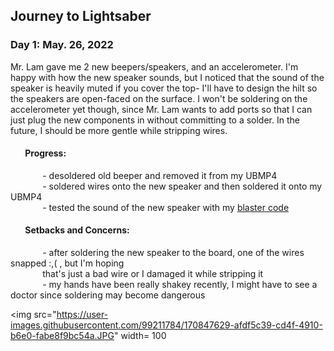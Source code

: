## **Journey to Lightsaber**

### Day 1: May. 26, 2022
Mr. Lam gave me 2 new beepers/speakers, and an accelerometer. I'm happy with how the new speaker sounds, but I noticed that the sound of the speaker is heavily muted if you cover the top- I'll have to design the hilt so the speakers are open-faced on the surface. I won't be soldering on the accelerometer yet though, since Mr. Lam wants to add ports so that I can just plug the new components in without committing to a solder. In the future, I should be more gentle while stripping wires.
#### &nbsp;&nbsp;&nbsp;&nbsp;&nbsp;&nbsp; Progress:
&nbsp;&nbsp;&nbsp;&nbsp;&nbsp;&nbsp;&nbsp;&nbsp;&nbsp;&nbsp;&nbsp;&nbsp; - desoldered old beeper and removed it from my UBMP4  
&nbsp;&nbsp;&nbsp;&nbsp;&nbsp;&nbsp;&nbsp;&nbsp;&nbsp;&nbsp;&nbsp;&nbsp; - soldered wires onto the new speaker and then soldered it onto my UBMP4  
&nbsp;&nbsp;&nbsp;&nbsp;&nbsp;&nbsp;&nbsp;&nbsp;&nbsp;&nbsp;&nbsp;&nbsp; - tested the sound of the new speaker with my [blaster code](https://github.com/RyanPhitHub/Ryan-Comp-Eng-Projects/blob/706510888d710a99c2e0921ca4e99c50fcff2e93/Loop-Blaster.md)
#### &nbsp;&nbsp;&nbsp;&nbsp;&nbsp;&nbsp; Setbacks and Concerns:
&nbsp;&nbsp;&nbsp;&nbsp;&nbsp;&nbsp;&nbsp;&nbsp;&nbsp;&nbsp;&nbsp;&nbsp; - after soldering the new speaker to the board, one of the wires snapped :,( , but I'm hoping   
&nbsp;&nbsp;&nbsp;&nbsp;&nbsp;&nbsp;&nbsp;&nbsp;&nbsp;&nbsp;&nbsp;&nbsp; that's just a bad wire or I damaged it while stripping it  
&nbsp;&nbsp;&nbsp;&nbsp;&nbsp;&nbsp;&nbsp;&nbsp;&nbsp;&nbsp;&nbsp;&nbsp; - my hands have been really shakey recently, I might have to see a doctor since soldering may become dangerous

<img src="https://user-images.githubusercontent.com/99211784/170847629-afdf5c39-cd4f-4910-b6e0-fabe8f9bc54a.JPG" width= 100
